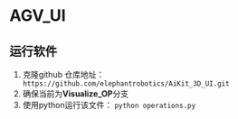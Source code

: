 # AGV_UI

## 运行软件

1. 克隆github 仓库地址：` https://github.com/elephantrobotics/AiKit_3D_UI.git`
2. 确保当前为**Visualize_OP**分支
3. 使用python运行该文件：
`
python operations.py  
`
